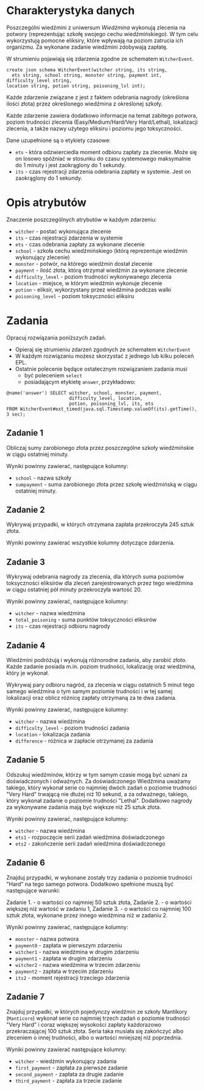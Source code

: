 # Charakterystyka danych
Poszczególni wiedźmini z uniwersum *Wiedźmina* wykonują zlecenia na potwory (reprezentując szkołę swojego cechu wiedźmińskiego). W tym celu wykorzystują pomocne eliksiry, które wpływają na poziom zatrucia ich organizmu. Za wykonane zadanie wiedźmini zdobywają zapłatę.

W strumieniu pojawiają się zdarzenia zgodne ze schematem `WitcherEvent`.

```
create json schema WitcherEvent(witcher string, its string, 
  ets string, school string, monster string, payment int, difficulty_level string, 
location string, potion string, poisoning_lvl int);
```

Każde zdarzenie związane z jest z faktem odebrania nagrody (określona ilości złota) przez określonego wiedźmina z określonej szkoły. 

Każde zdarzenie zawiera dodatkowo informacje na temat zabitego potwora, poziom trudności zlecenia (Easy/Medium/Hard/Very Hard/Lethal), lokalizacji zlecenia, a także nazwy użytego eliksiru i poziomu jego toksyczności.

Dane uzupełnione są o etykiety czasowe:
- `ets` - która odzwierciedla moment odbioru zapłaty za zlecenie. Może się on losowo spóźniać w stosunku do czasu systemowego maksymalnie do 1 minuty i jest zaokrąglony do 1 sekundy.
- `its` - czas rejestracji zdarzenia odebrania zapłaty w systemie. Jest on zaokrąglony do 1 sekundy.


# Opis atrybutów
Znaczenie poszczególnych atrybutów w każdym zdarzeniu:

- `witcher` - postać wykonująca zlecenie
- `its` - czas rejestracji zdarzenia w systemie
- `ets` - czas odebrania zapłaty za wykonane zlecenie
- `school` - szkoła cechu wiedźmińskiego (którą reprezentuje wiedźmin wykonujący zlecenie)
- `monster` - potwór, na którego wiedźmin dostał zlecenie
- `payment` - ilość złota, którą otrzymał wiedźmin za wykonane zlecenie
- `difficulty_level` - poziom trudności wykonywanego zlecenia
- `location` - miejsce, w którym wiedźmin wykonuje zlecenie
- `potion` - eliksir, wykorzystany przez wiedźmina podczas walki
- `poisoning_level` - poziom toksyczności eliksiru

# Zadania
Opracuj rozwiązania poniższych zadań. 
* Opieraj się strumieniu zdarzeń zgodnych ze schematem `WitcherEvent`
* W każdym rozwiązaniu możesz skorzystać z jednego lub kilku poleceń EPL.
* Ostatnie polecenie będące ostatecznym rozwiązaniem zadania musi 
   * być poleceniem `select` 
   * posiadającym etykietę `answer`, przykładowo:
```aidl
@name('answer') SELECT witcher, school, monster, payment, 
                       difficulty_level, location,
                       potion, poisoning_lvl, its, ets
FROM WitcherEvent#ext_timed(java.sql.Timestamp.valueOf(its).getTime(), 3 sec);
```

## Zadanie 1
Obliczaj sumy zarobionego złota przez poszczególne szkoły wiedźmińskie w ciągu ostatniej minuty.

Wyniki powinny zawierać, następujące kolumny:
- `school` - nazwa szkoły
- `sumpayment` - suma zarobionego złota przez szkołę wiedźmińską w ciągu ostatniej minuty.

## Zadanie 2
Wykrywaj przypadki, w których otrzymana zapłata przekroczyła 245 sztuk złota.

Wyniki powinny zawierać wszystkie kolumny dotyczące zdarzenia.

## Zadanie 3
Wykrywaj odebrania nagrody za zlecenia, dla których suma poziomów toksyczności eliksirów dla zleceń zarejestrowanych przez tego wiedźmina w ciągu ostatniej pół minuty przekroczyła wartość 20.

Wyniki powinny zawierać, następujące kolumny:
- `witcher` - nazwa wiedźmina
- `total_poisoning` - suma punktów toksyczności eliksirów
- `its` - czas rejestracji odbioru nagrody

## Zadanie 4

Wiedźmini podróżują i wykonują różnorodne zadania, aby zarobić złoto. Każde zadanie posiada m.in. poziom trudności, lokalizację oraz wiedźmina, który je wykonał. 

Wykrywaj pary odbioru nagród, za zlecenia w ciągu ostatnich 5 minut tego samego wiedźmina o tym samym poziomie trudności i w tej samej lokalizacji oraz oblicz różnicę zapłaty otrzymaną za te dwa zadania.

Wyniki powinny zawierać, następujące kolumny:
- `witcher` - nazwa wiedźmina
- `difficulty_level` - poziom trudności zadania
- `location` - lokalizacja zadania
- `difference` - różnica w zapłacie otrzymanej za zadania

## Zadanie 5

Odszukuj wiedźminów, którzy w tym samym czasie mogą być uznani za doświadczonych i odważnych. Za doświadczonego Wiedźmina uważamy takiego, który wykonał serie co najmniej dwóch zadań o poziomie trudności "Very Hard" trwającą nie dłużej niż 10 sekund, a za odważnego, takiego, który wykonał zadanie o poziomie trudności "Lethal". Dodatkowo nagrody za wykonywane zadania mają być większe niż 25 sztuk złota.

Wyniki powinny zawierać, następujące kolumny:
- `witcher` - nazwa wiedźmina
- `ets1` - rozpoczęcie serii zadań wiedźmina doświadczonego
- `ets2` - zakończenie serii zadań wiedźmina doświadczonego

## Zadanie 6

Znajduj przypadki, w wykonane zostały trzy zadania o poziomie trudności "Hard" na tego samego potwora. Dodatkowo spełnione muszą być następujące warunki:

Zadanie 1. - o wartości co najmniej 50 sztuk złota,
Zadanie 2. - o wartości większej niż wartość w zadaniu 1,
Zadanie 3. - o wartości co najmniej 100 sztuk złota, wykonane przez innego wiedźmina niż w zadaniu 2. 

Wyniki powinny zawierać, następujące kolumny:
- `monster` - nazwa potwora
- `payment0` - zapłata w pierwszym zdarzeniu
- `witcher1` - nazwa wiedźmina w drugim zdarzeniu
- `payment1` - zapłata w drugim zdarzeniu
- `witcher2` - nazwa wiedźmina w trzecim zdarzeniu
- `payment2` - zapłata w trzecim zdarzeniu
- `its2` - moment rejestracji trzeciego zdarzenia

## Zadanie 7

Znajduj przypadki, w których pojedynczy wiedźmin ze szkoły Mantikory (`Manticore`) wykonał serie co najmniej trzech zadań o poziomie trudności "Very Hard" i coraz większej wysokości zapłaty każdorazowo przekraczającej 100 sztuk złota. Seria taka musiała się zakończyć albo zleceniem o innej trudności, albo o wartości mniejszej niż poprzednia.

Wyniki powinny zawierać następujące kolumny:
- `witcher` - wiedźmin wykonujący zadania
- `first_payment` - zapłata za pierwsze zadanie
- `second_payment` - zapłata za drugie zadanie
- `third_payment` - zapłata za trzecie zadanie
